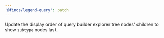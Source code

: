 ```yaml
---
'@finos/legend-query': patch
---
```


Update the display order of query builder explorer tree nodes' children to show `subtype` nodes last.
